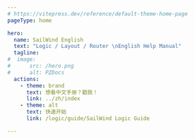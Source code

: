 ```yaml
---
# https://vitepress.dev/reference/default-theme-home-page
pageType: home

hero:
  name: SailWind English
  text: "Logic / Layout / Router \nEnglish Help Manual"
  tagline: 
#  image:
#      src: /hero.png
#      alt: PZDocs
  actions:
    - theme: brand
      text: 想看中文手册？戳我！
      link: ../zh/index
    - theme: alt
      text: 快速开始
      link: /logic/guide/SailWind Logic Guide

---
```

